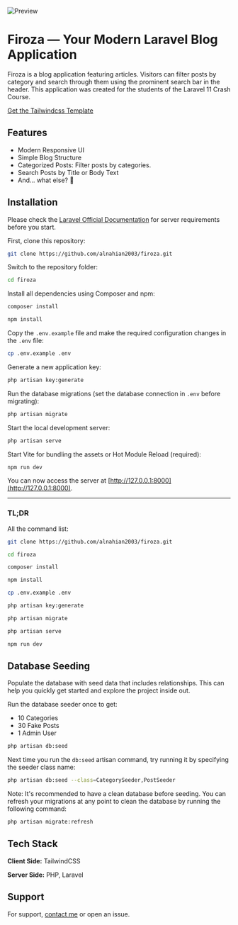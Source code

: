 <!-- Preview Image -->

![Preview](https://github.com/alnahian2003/generic/assets/61485238/f8aac6af-1a4d-46e6-834b-3fa19b23d138)

# Firoza — Your Modern Laravel Blog Application

Firoza is a blog application featuring articles. Visitors can filter posts by category and search through them using the prominent search bar in the header. This application was created for the students of the Laravel 11 Crash Course.

[Get the Tailwindcss Template](https://github.com/alnahian2003/generic)

## Features

-   Modern Responsive UI
-   Simple Blog Structure
-   Categorized Posts: Filter posts by categories.
-   Search Posts by Title or Body Text
-   And... what else? 🤔

## Installation

Please check the [Laravel Official Documentation](https://laravel.com/docs/master/installation) for server requirements before you start.

First, clone this repository:

```bash
git clone https://github.com/alnahian2003/firoza.git
```

Switch to the repository folder:

```bash
cd firoza
```

Install all dependencies using Composer and npm:

```bash
composer install
```

```bash
npm install
```

Copy the `.env.example` file and make the required configuration changes in the `.env` file:

```bash
cp .env.example .env
```

Generate a new application key:

```bash
php artisan key:generate
```

Run the database migrations (set the database connection in `.env` before migrating):

```bash
php artisan migrate
```

Start the local development server:

```bash
php artisan serve
```

Start Vite for bundling the assets or Hot Module Reload (required):

```bash
npm run dev
```

You can now access the server at [http://127.0.0.1:8000](http://127.0.0.1:8000).

---

### TL;DR

All the command list:

```bash
git clone https://github.com/alnahian2003/firoza.git
```

```bash
cd firoza
```

```bash
composer install
```

```bash
npm install
```

```bash
cp .env.example .env
```

```bash
php artisan key:generate
```

```bash
php artisan migrate
```

```bash
php artisan serve
```

```bash
npm run dev
```

## Database Seeding

Populate the database with seed data that includes relationships. This can help you quickly get started and explore the project inside out.

Run the database seeder once to get:

-   10 Categories
-   30 Fake Posts
-   1 Admin User

```bash
php artisan db:seed
```

Next time you run the `db:seed` artisan command, try running it by specifying the seeder class name:

```bash
php artisan db:seed --class=CategorySeeder,PostSeeder
```

Note: It's recommended to have a clean database before seeding. You can refresh your migrations at any point to clean the database by running the following command:

```bash
php artisan migrate:refresh
```

## Tech Stack

**Client Side:** TailwindCSS

**Server Side:** PHP, Laravel

## Support

For support, [contact me](https://x.com/alnahian2003) or open an issue.
